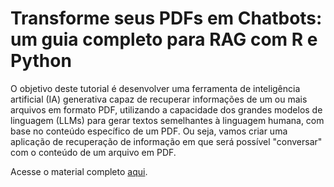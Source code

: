 # Transforme seus PDFs em Chatbots: um guia completo para RAG com R e Python

O objetivo deste tutorial é desenvolver uma ferramenta de inteligência artificial (IA) generativa capaz de recuperar informações de um ou mais arquivos em formato PDF, utilizando a capacidade dos grandes modelos de linguagem (LLMs) para gerar textos semelhantes à linguagem humana, com base no conteúdo específico de um PDF. Ou seja, vamos criar uma aplicação de recuperação de informação em que será possível "conversar" com o conteúdo de um arquivo em PDF.

Acesse o material completo [aqui](https://magnotairone.github.io/tutorial_rag/tutorial).
